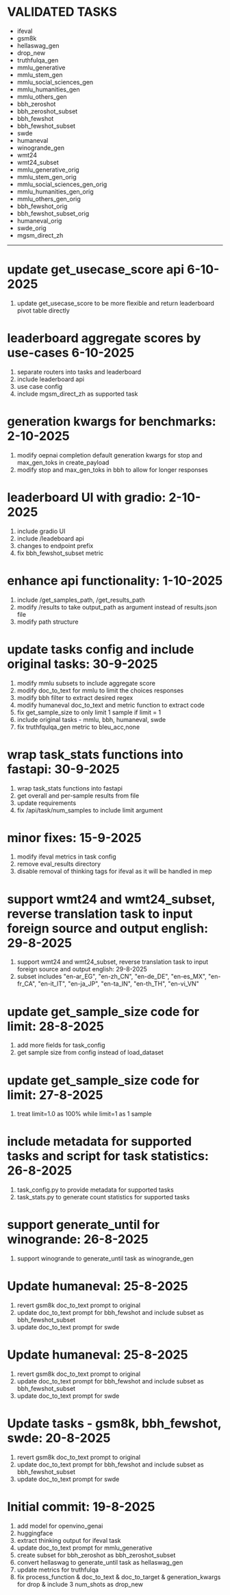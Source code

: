 # VALIDATED TASKS
- ifeval
- gsm8k
- hellaswag_gen
- drop_new
- truthfulqa_gen
- mmlu_generative
- mmlu_stem_gen
- mmlu_social_sciences_gen
- mmlu_humanities_gen
- mmlu_others_gen
- bbh_zeroshot
- bbh_zeroshot_subset
- bbh_fewshot
- bbh_fewshot_subset
- swde
- humaneval
- winogrande_gen
- wmt24
- wmt24_subset
- mmlu_generative_orig
- mmlu_stem_gen_orig
- mmlu_social_sciences_gen_orig
- mmlu_humanities_gen_orig
- mmlu_others_gen_orig
- bbh_fewshot_orig
- bbh_fewshot_subset_orig
- humaneval_orig
- swde_orig
- mgsm_direct_zh


-----------------------------------------
# update get_usecase_score api 6-10-2025
1. update get_usecase_score to be more flexible and return leaderboard pivot table directly

# leaderboard aggregate scores by use-cases 6-10-2025
1. separate routers into tasks and leaderboard
2. include leaderboard api
3. use case config
4. include mgsm_direct_zh as supported task

# generation kwargs for benchmarks: 2-10-2025
1. modify oepnai completion default generation kwargs for stop and max_gen_toks in create_payload
2. modify stop and max_gen_toks in bbh to allow for longer responses

# leaderboard UI with gradio: 2-10-2025
1. include gradio UI
2. include /leadeboard api
3. changes to endpoint prefix
4. fix bbh_fewshot_subset metric

# enhance api functionality: 1-10-2025
1. include /get_samples_path, /get_results_path
2. modify /results to take output_path as argument instead of results.json file
3. modify path structure

# update tasks config and include original tasks: 30-9-2025
1. modify mmlu subsets to include aggregate score
2. modify doc_to_text for mmlu to limit the choices responses
3. modify bbh filter to extract desired regex
4. modify humaneval doc_to_text and metric function to extract code
5. fix get_sample_size to only limit 1 sample if limit = 1
6. include original tasks - mmlu, bbh, humaneval, swde
7. fix truthfqulqa_gen metric to bleu_acc,none

# wrap task_stats functions into fastapi: 30-9-2025
1. wrap task_stats functions into fastapi
2. get overall and per-sample results from file
3. update requirements
4. fix /api/task/num_samples to include limit argument

# minor fixes: 15-9-2025
1. modify ifeval metrics in task config
2. remove eval_results directory
3. disable removal of thinking tags for ifeval as it will be handled in mep

# support wmt24 and wmt24_subset, reverse translation task to input foreign source and output english: 29-8-2025
1. support wmt24 and wmt24_subset, reverse translation task to input foreign source and output english: 29-8-2025
2. subset includes "en-ar_EG", "en-zh_CN", "en-de_DE", "en-es_MX", "en-fr_CA", "en-it_IT", "en-ja_JP", "en-ta_IN", "en-th_TH", "en-vi_VN"

# update get_sample_size code for limit: 28-8-2025
1. add more fields for task_config
2. get sample size from config instead of load_dataset

# update get_sample_size code for limit: 27-8-2025
1. treat limit=1.0 as 100% while limit=1 as 1 sample

# include metadata for supported tasks and script for task statistics: 26-8-2025
1. task_config.py to provide metadata for supported tasks
2. task_stats.py to generate count statistics for supported tasks

# support generate_until for winogrande: 26-8-2025
1. support winogrande to generate_until task as winogrande_gen

# Update humaneval: 25-8-2025
1. revert gsm8k doc_to_text prompt to original
2. update doc_to_text prompt for bbh_fewshot and include subset as bbh_fewshot_subset
3. update doc_to_text prompt for swde

# Update humaneval: 25-8-2025
1. revert gsm8k doc_to_text prompt to original
2. update doc_to_text prompt for bbh_fewshot and include subset as bbh_fewshot_subset
3. update doc_to_text prompt for swde

# Update tasks - gsm8k, bbh_fewshot, swde: 20-8-2025
1. revert gsm8k doc_to_text prompt to original
2. update doc_to_text prompt for bbh_fewshot and include subset as bbh_fewshot_subset
3. update doc_to_text prompt for swde

# Initial commit: 19-8-2025
1. add model for openvino_genai
2. huggingface
3. extract thinking output for ifeval task
4. update doc_to_text prompt for mmlu_generative
5. create subset for bbh_zeroshot as bbh_zeroshot_subset
6. convert hellaswag to generate_until task as hellaswag_gen
7. update metrics for truthfulqa
8. fix process_function & doc_to_text & doc_to_target & generation_kwargs for drop & include 3 num_shots as drop_new 